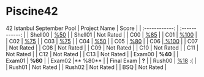 # Piscine42
42 Istanbul September Pool
| Project Name  | Score  |
| :------------: | :------------: |
| Shell00  | [%50](https://github.com/ZeytEymen/Piscine42/tree/main/Shell00 "%50")  |
| Shell01 | Not Rated  |
|  C00 | [%85](https://github.com/ZeytEymen/Piscine42/tree/main/C00 "%85")  |
| C01  | [%100](https://github.com/ZeytEymen/Piscine42/tree/main/C01 "%100")  |
| C02  | [%75](https://github.com/ZeytEymen/Piscine42/tree/main/C02 "%75")  |
| C03  | [%75](https://github.com/ZeytEymen/Piscine42/tree/main/C03 "%75")  |
| C04 | [%50](https://github.com/ZeytEymen/Piscine42/tree/main/C04 "%50")  |
| C05  | [%80](https://github.com/ZeytEymen/Piscine42/tree/main/C05 "%80")  |
| C06 |[ %100](https://github.com/ZeytEymen/Piscine42/tree/main/C06 " %100")  |
| C07  | Not Rated   |
| C08  | Not Rated   |
| C09  | Not Rated   |
| C10  | Not Rated   |
| C11  | Not Rated   |
| C12  | Not Rated   |
| C13  | Not Rated   |
| Exam00  | **%40**  |
| Exam01  | **%60**  |
| Exam02  |** %80**  |
| Final Exam | **?**  |
| Rush00  | [%18](https://github.com/ZeytEymen/Piscine42/tree/main/Rush00 "%18") :(  |
| Rush01  | Not Rated   |
| Rush02  | Not Rated   |
| BSQ  | Not Rated   |